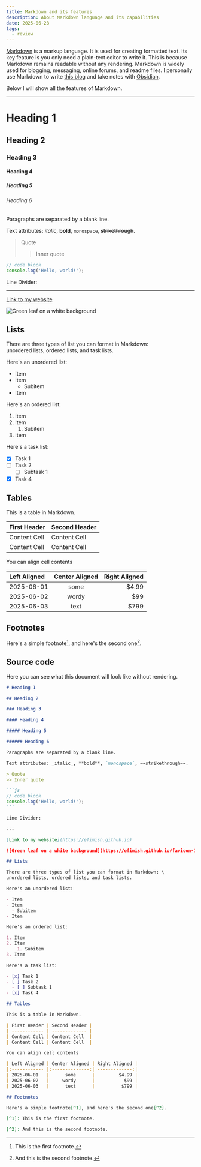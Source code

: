 ```yaml
---
title: Markdown and its features
description: About Markdown language and its capabilities
date: 2025-06-28
tags:
  - review
---
```


[Markdown](https://en.wikipedia.org/wiki/Markdown) is a markup language.
It is used for creating formatted text.
Its key feature is you only need a plain-text editor to write it.
This is because Markdown remains readable without any rendering.
Markdown is widely used for blogging, messaging, online forums, and readme files.
I personally use Markdown to write [this blog](/posts/welcome-to-my-blog)
and take notes with [Obsidian](/posts/how-to-start-with-obsidian).

Below I will show all the features of Markdown.

---

# Heading 1

## Heading 2

### Heading 3

#### Heading 4

##### Heading 5

###### Heading 6

Paragraphs are separated by a blank line.

Text attributes: _italic_, **bold**, `monospace`, ~~strikethrough~~.

> Quote
>> Inner quote

```js
// code block
console.log('Hello, world!');
```

Line Divider:

---

[Link to my website](https://efimish.github.io)

![Green leaf on a white background](https://efimish.github.io/favicon-192.png)

## Lists

There are three types of list you can format in Markdown: \
unordered lists, ordered lists, and task lists.

Here's an unordered list:

- Item
- Item
  - Subitem
- Item

Here's an ordered list:

1. Item
2. Item
    1. Subitem
3. Item

Here's a task list:

- [x] Task 1
- [ ] Task 2
  - [ ] Subtask 1
- [x] Task 4

## Tables

This is a table in Markdown.

| First Header | Second Header |
| ------------ | ------------- |
| Content Cell | Content Cell  |
| Content Cell | Content Cell  |

You can align cell contents

| Left Aligned | Center Aligned | Right Aligned |
|:------------ |:--------------:| -------------:|
| 2025-06-01   |      some      |         $4.99 |
| 2025-06-02   |     wordy      |           $99 |
| 2025-06-03   |      text      |          $799 |

## Footnotes

Here's a simple footnote[^1], and here's the second one[^2].

[^1]: This is the first footnote.

[^2]: And this is the second footnote.

## Source code

Here you can see what this document will look like without rendering.

`````markdown
# Heading 1

## Heading 2

### Heading 3

#### Heading 4

##### Heading 5

###### Heading 6

Paragraphs are separated by a blank line.

Text attributes: _italic_, **bold**, `monospace`, ~~strikethrough~~.

> Quote
>> Inner quote

```js
// code block
console.log('Hello, world!');
```

Line Divider:

---

[Link to my website](https://efimish.github.io)

![Green leaf on a white background](https://efimish.github.io/favicon-192.png)

## Lists

There are three types of list you can format in Markdown: \
unordered lists, ordered lists, and task lists.

Here's an unordered list:

- Item
- Item
  - Subitem
- Item

Here's an ordered list:

1. Item
2. Item
    1. Subitem
3. Item

Here's a task list:

- [x] Task 1
- [ ] Task 2
  - [ ] Subtask 1
- [x] Task 4

## Tables

This is a table in Markdown.

| First Header | Second Header |
| ------------ | ------------- |
| Content Cell | Content Cell  |
| Content Cell | Content Cell  |

You can align cell contents

| Left Aligned | Center Aligned | Right Aligned |
|:------------ |:--------------:| -------------:|
| 2025-06-01   |      some      |         $4.99 |
| 2025-06-02   |     wordy      |           $99 |
| 2025-06-03   |      text      |          $799 |

## Footnotes

Here's a simple footnote[^1], and here's the second one[^2].

[^1]: This is the first footnote.

[^2]: And this is the second footnote.
`````
